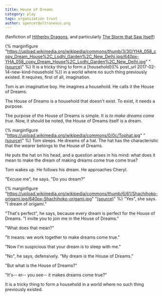 ```yaml
---
title: House of Dreams
category: play
tags: organization trust
author: spencer@ultroneous.org
---
```


(fanfiction of [Hitherby Dragons](http://hitherby.com/), and particularly [The Storm that Saw Itself](http://books.hitherby.com/?cat=22))

{% marginfigure "https://upload.wikimedia.org/wikipedia/commons/thumb/3/30/YHA_058_copy_Dream_House%2C_Lodhi_Garden%2C_New_Delhi.jpg/640px-YHA_058_copy_Dream_House%2C_Lodhi_Garden%2C_New_Delhi.jpg" "[(source)](https://commons.wikimedia.org/wiki/File:YHA_058_copy_Dream_House,_Lodhi_Garden,_New_Delhi.jpg)" %}
It is a tricky thing to form a [household]({% post_url 2017-02-14-new-kind-household %}) in a world where no such thing previously existed. It requires, first of all, imagination.

Tom is an imaginative boy. He imagines a household. He calls it the House of Dreams.

The House of Dreams is a household that doesn't exist. To exist, it needs a purpose.

The purpose of the House of Dreams is simple. It is *to make dreams come true*. Now, it should be noted, the House of Dreams itself is a dream.

{% marginfigure "https://upload.wikimedia.org/wikipedia/commons/0/0c/Tophat.jpg" "[(source)](https://commons.wikimedia.org/wiki/File:Tophat.jpg)" %}
Tom sleeps. He dreams of a hat. The hat has the characteristic that the wearer belongs to the House of Dreams.

He puts the hat on his head, and a question arises in his mind: what does it mean to make the dream of making dreams come true come true?

Tom wakes up. He follows his dream. He approaches Cheryl.

"Excuse me", he says. "Do you dream?"

{% marginfigure "https://upload.wikimedia.org/wikipedia/commons/thumb/6/61/Shachihoko-origami.jpg/640px-Shachihoko-origami.jpg" "[(source)](https://commons.wikimedia.org/wiki/File:Shachihoko-origami.jpg)" %}
"Yes", she says. "I dream of origami."

"That's perfect", he says, because every dream is perfect for the House of Dreams. "I invite you to join me in the House of Dreams."

"What does that mean?"

"It means: we work together to make dreams come true."

"Now I'm suspicious that your dream is to sleep with me."

"No", he says, defensively. "My dream is the House of Dreams."

"But what is the House of Dreams?"

"It's-- er-- you see-- it makes dreams come true?"

It is a tricky thing to form a household in a world where no such thing previously existed.
